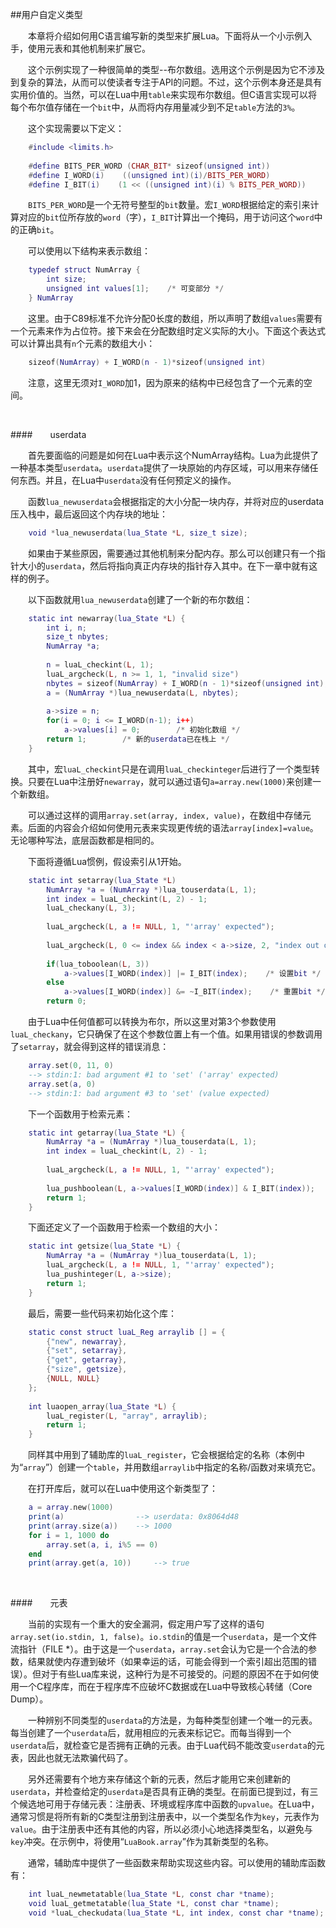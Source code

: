 ##用户自定义类型

&emsp;&emsp;本章将介绍如何用C语言编写新的类型来扩展Lua。下面将从一个小示例入手，使用元表和其他机制来扩展它。

&emsp;&emsp;这个示例实现了一种很简单的类型--布尔数组。选用这个示例是因为它不涉及到复杂的算法，从而可以使读者专注于API的问题。不过，这个示例本身还是具有实用价值的。当然，可以在Lua中用`table`来实现布尔数组。但C语言实现可以将每个布尔值存储在一个`bit`中，从而将内存用量减少到不足`table`方法的`3%`。

&emsp;&emsp;这个实现需要以下定义：

```lua
    #include <limits.h>
    
    #define BITS_PER_WORD (CHAR_BIT* sizeof(unsigned int))
    #define I_WORD(i)    ((unsigned int)(i)/BITS_PER_WORD)
    #define I_BIT(i)    (1 << ((unsigned int)(i) % BITS_PER_WORD))
```

&emsp;&emsp;`BITS_PER_WORD`是一个无符号整型的`bit`数量。宏`I_WORD`根据给定的索引来计算对应的`bit`位所存放的`word`（字），`I_BIT`计算出一个掩码，用于访问这个`word`中的正确`bit`。

&emsp;&emsp;可以使用以下结构来表示数组：

```lua
    typedef struct NumArray {
        int size;
        unsigned int values[1];    /* 可变部分 */
    } NumArray
```

&emsp;&emsp;这里。由于C89标准不允许分配0长度的数组，所以声明了数组`values`需要有一个元素来作为占位符。接下来会在分配数组时定义实际的大小。下面这个表达式可以计算出具有`n`个元素的数组大小：

```lua
    sizeof(NumArray) + I_WORD(n - 1)*sizeof(unsigned int)
```

&emsp;&emsp;注意，这里无须对`I_WORD`加1，因为原来的结构中已经包含了一个元素的空间。

&emsp;&emsp;

####&emsp;&emsp;userdata

&emsp;&emsp;首先要面临的问题是如何在Lua中表示这个NumArray结构。Lua为此提供了一种基本类型`userdata`。`userdata`提供了一块原始的内存区域，可以用来存储任何东西。并且，在Lua中`userdata`没有任何预定义的操作。

&emsp;&emsp;函数`lua_newuserdata`会根据指定的大小分配一块内存，并将对应的userdata压入栈中，最后返回这个内存块的地址：

```lua
    void *lua_newuserdata(lua_State *L, size_t size);
```

&emsp;&emsp;如果由于某些原因，需要通过其他机制来分配内存。那么可以创建只有一个指针大小的`userdata`，然后将指向真正内存块的指针存入其中。在下一章中就有这样的例子。

&emsp;&emsp;以下函数就用`lua_newuserdata`创建了一个新的布尔数组：

```lua
    static int newarray(lua_State *L) {
        int i, n;
        size_t nbytes;
        NumArray *a;
        
        n = luaL_checkint(L, 1);
        luaL_argcheck(L, n >= 1, 1, "invalid size")
        nbytes = sizeof(NumArray) + I_WORD(n - 1)*sizeof(unsigned int);
        a = (NumArray *)lua_newuserdata(L, nbytes);
        
        a->size = n;
        for(i = 0; i <= I_WORD(n-1); i++)
            a->values[i] = 0;        /* 初始化数组 */
        return 1;        /* 新的userdata已在栈上 */
    }
```

&emsp;&emsp;其中，宏`luaL_checkint`只是在调用`luaL_checkinteger`后进行了一个类型转换。只要在Lua中注册好`newarray`，就可以通过语句`a=array.new(1000)`来创建一个新数组。

&emsp;&emsp;可以通过这样的调用`array.set(array, index, value)`，在数组中存储元素。后面的内容会介绍如何使用元表来实现更传统的语法`array[index]=value`。无论哪种写法，底层函数都是相同的。

&emsp;&emsp;下面将遵循Lua惯例，假设索引从1开始。

```lua
    static int setarray(lua_State *L)
        NumArray *a = (NumArray *)lua_touserdata(L, 1);
        int index = luaL_checkint(L, 2) - 1;
        luaL_checkany(L, 3);
        
        luaL_argcheck(L, a != NULL, 1, "'array' expected");
        
        luaL_argcheck(L, 0 <= index && index < a->size, 2, "index out of range");
        
        if(lua_toboolean(L, 3))
            a->values[I_WORD(index)] |= I_BIT(index);    /* 设置bit */
        else
            a->values[I_WORD(index)] &= ~I_BIT(index);    /* 重置bit */
        return 0;
```

&emsp;&emsp;由于Lua中任何值都可以转换为布尔，所以这里对第3个参数使用`luaL_checkany`，它只确保了在这个参数位置上有一个值。如果用错误的参数调用了`setarray`，就会得到这样的错误消息：

```lua
    array.set(0, 11, 0)
    --> stdin:1: bad argument #1 to 'set' ('array' expected)
    array.set(a, 0)
    --> stdin:1: bad argument #3 to 'set' (value expected)
```

&emsp;&emsp;下一个函数用于检索元素：

```lua
    static int getarray(lua_State *L) {
        NumArray *a = (NumArray *)lua_touserdata(L, 1);
        int index = luaL_checkint(L, 2) - 1;
        
        luaL_argcheck(L, a != NULL, 1, "'array' expected");
        
        lua_pushboolean(L, a->values[I_WORD(index)] & I_BIT(index));
        return 1;
    }
```

&emsp;&emsp;下面还定义了一个函数用于检索一个数组的大小：

```lua
    static int getsize(lua_State *L) {
        NumArray *a = (NumArray *)lua_touserdata(L, 1);
        luaL_argcheck(L, a != NULL, 1, "'array' expected");
        lua_pushinteger(L, a->size);
        return 1;
    }
```

&emsp;&emsp;最后，需要一些代码来初始化这个库：

```lua
    static const struct luaL_Reg arraylib [] = {
        {"new", newarray},
        {"set", setarray},
        {"get", getarray},
        {"size", getsize},
        {NULL, NULL}
    };
    
    int luaopen_array(lua_State *L) {
        luaL_register(L, "array", arraylib);
        return 1;
    }
```

&emsp;&emsp;同样其中用到了辅助库的`luaL_register`，它会根据给定的名称（本例中为“`array`”）创建一个`table`，并用数组`arraylib`中指定的名称/函数对来填充它。

&emsp;&emsp;在打开库后，就可以在Lua中使用这个新类型了：

```lua
    a = array.new(1000)
    print(a)    			--> userdata: 0x8064d48
    print(array.size(a))	--> 1000
    for i = 1, 1000 do
        array.set(a, i, i%5 == 0)
    end
    print(array.get(a, 10))		--> true
```

&emsp;&emsp;

####&emsp;&emsp;元表

&emsp;&emsp;当前的实现有一个重大的安全漏洞，假定用户写了这样的语句`array.set(io.stdin, 1, false)`。`io.stdin`的值是一个`userdata`，是一个文件流指针（FILE *）。由于这是一个`userdata`，`array.set`会认为它是一个合法的参数，结果就使内存遭到破坏（如果幸运的话，可能会得到一个索引超出范围的错误）。但对于有些Lua库来说，这种行为是不可接受的。问题的原因不在于如何使用一个C程序库，而在于程序库不应破坏C数据或在Lua中导致核心转储（Core Dump）。

&emsp;&emsp;一种辨别不同类型的`userdata`的方法是，为每种类型创建一个唯一的元表。每当创建了一个`userdata`后，就用相应的元表来标记它。而每当得到一个`userdata`后，就检查它是否拥有正确的元表。由于Lua代码不能改变`userdata`的元表，因此也就无法欺骗代码了。

&emsp;&emsp;另外还需要有个地方来存储这个新的元表，然后才能用它来创建新的`userdata`，并检查给定的`userdata`是否具有正确的类型。在前面已提到过，有三个候选地可用于存储元表：注册表、环境或程序库中函数的`upvalue`。在Lua中，通常习惯是将所有新的C类型注册到注册表中，以一个类型名作为`key`，元表作为`value`。由于注册表中还有其他的内容，所以必须小心地选择类型名，以避免与`key`冲突。在示例中，将使用“`LuaBook.array`”作为其新类型的名称。

&emsp;&emsp;通常，辅助库中提供了一些函数来帮助实现这些内容。可以使用的辅助库函数有：

```lua
    int luaL_newmetatable(lua_State *L, const char *tname);
    void luaL_getmetatable(lua_State *L, const char *tname);
    void *luaL_checkudata(lua_State *L, int index, const char *tname);
```